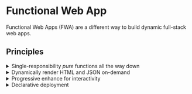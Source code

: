# Functional Web App

Functional Web Apps (FWA) are a different way to build dynamic full-stack web apps.

## Principles

<details>
  <summary>Single-responsibility <i>pure</i> functions all the way down</summary>
  <p>Functional Web Apps are a cloud function centered development model. No servers to scale or patch frees developers to focus on unique business logic as pure functions. Spanning the full-stack from front-end to back-end an entire application can be modelled as pure functions with singular purpose. Functions are easier to reason about and test, they coldstart faster and offer more granularity for least-priviledge security.</p>
</details>
<details>
  <summary>Dynamically render HTML and JSON on-demand</summary>
  <p>Instead of forcing web consumers to wait for the content they came for behind an obnoxious loading spinner everything can be rendered immediately on-demand. Functional Web Apps employ modern managed database that scales to meet demand, without manual sharding, while boasting consistent low-latency performance no matter how much data is being stored.</p>
</details>
<details>
  <summary>Progressive enhance for interactivity</summary>
  <p>Functional Web Apps recognize that HTML loads first and JavaScript isn't always available for a variety of reasons. This ensures web consumers get the fastest and most accessible content by default.</p>
</details>
<details>
  <summary>Declarative deployment</summary>
  <p>Cloud infra is an explicitly defined immutable dependency that lives in version control beside the code that depends on it.</p>
</details>
